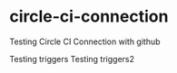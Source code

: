 # circle-ci-connection
Testing Circle CI Connection with github

Testing triggers
Testing triggers2
